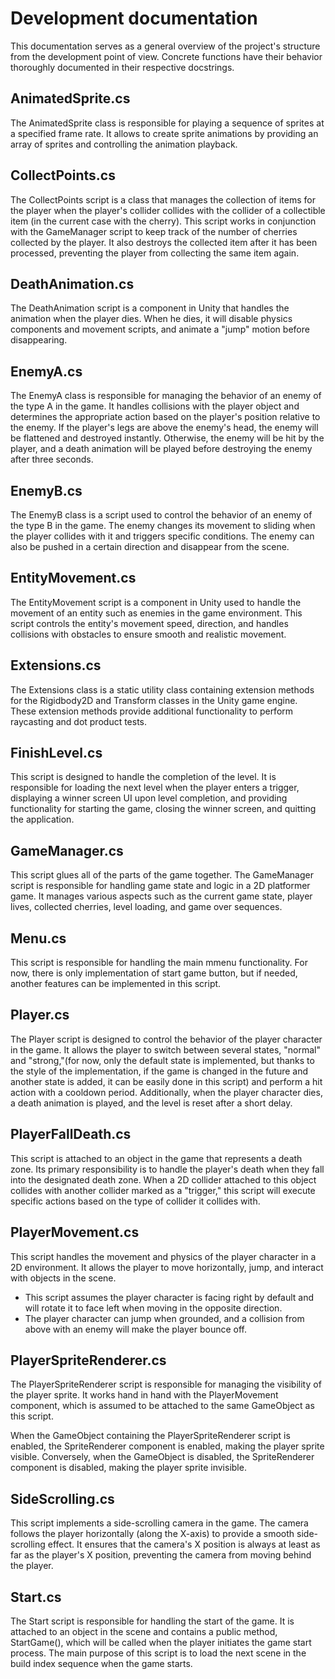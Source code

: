# Development documentation

This documentation serves as a general overview of the project's structure from the development point of view. Concrete functions have their behavior thoroughly documented in their respective docstrings.

## AnimatedSprite.cs

The AnimatedSprite class is responsible for playing a sequence of sprites at a specified frame rate. It allows to create sprite animations by providing an array of sprites and controlling the animation playback.

## CollectPoints.cs

The CollectPoints script is a class that manages the collection of items for the player when the player's collider collides with the collider of a collectible item (in the current case with the cherry). This script works in conjunction with the GameManager script to keep track of the number of cherries collected by the player. It also destroys the collected item after it has been processed, preventing the player from collecting the same item again.

## DeathAnimation.cs

The DeathAnimation script is a component in Unity that handles the animation when the player dies. When he dies, it will disable physics components and movement scripts, and animate a "jump" motion before disappearing.

## EnemyA.cs

The EnemyA class is responsible for managing the behavior of an enemy of the type A in the game. It handles collisions with the player object and determines the appropriate action based on the player's position relative to the enemy. If the player's legs are above the enemy's head, the enemy will be flattened and destroyed instantly. Otherwise, the enemy will be hit by the player, and a death animation will be played before destroying the enemy after three seconds.

## EnemyB.cs

The EnemyB class is a script used to control the behavior of an enemy of the type B in the game. The enemy changes its movement to sliding when the player collides with it and triggers specific conditions. The enemy can also be pushed in a certain direction and disappear from the scene.

## EntityMovement.cs

The EntityMovement script is a component in Unity used to handle the movement of an entity such as enemies in the game environment. This script controls the entity's movement speed, direction, and handles collisions with obstacles to ensure smooth and realistic movement.

## Extensions.cs

The Extensions class is a static utility class containing extension methods for the Rigidbody2D and Transform classes in the Unity game engine. These extension methods provide additional functionality to perform raycasting and dot product tests.

## FinishLevel.cs

This script is designed to handle the completion of the level. It is responsible for loading the next level when the player enters a trigger, displaying a winner screen UI upon level completion, and providing functionality for starting the game, closing the winner screen, and quitting the application.

## GameManager.cs

This script glues all of the parts of the game together. The GameManager script is responsible for handling game state and logic in a 2D platformer game. It manages various aspects such as the current game state, player lives, collected cherries, level loading, and game over sequences.

## Menu.cs

This script is responsible for handling the main mmenu functionality. For now, there is only implementation of start game button, but if needed, another features can be implemented in this script.

## Player.cs

The Player script is designed to control the behavior of the player character in the game. It allows the player to switch between several states, "normal" and "strong,"(for now, only the default state is implemented, but thanks to the style of the implementation, if the game is changed in the future and another state is added, it can be easily done in this script) and perform a hit action with a cooldown period. Additionally, when the player character dies, a death animation is played, and the level is reset after a short delay.

## PlayerFallDeath.cs

This script is attached to an object in the game that represents a death zone. Its primary responsibility is to handle the player's death when they fall into the designated death zone. When a 2D collider attached to this object collides with another collider marked as a "trigger," this script will execute specific actions based on the type of collider it collides with.

## PlayerMovement.cs

This script handles the movement and physics of the player character in a 2D environment. It allows the player to move horizontally, jump, and interact with objects in the scene.

- This script assumes the player character is facing right by default and will rotate it to face left when moving in the opposite direction.
- The player character can jump when grounded, and a collision from above with an enemy will make the player bounce off.

## PlayerSpriteRenderer.cs

The PlayerSpriteRenderer script is responsible for managing the visibility of the player sprite. It works hand in hand with the PlayerMovement component, which is assumed to be attached to the same GameObject as this script.

When the GameObject containing the PlayerSpriteRenderer script is enabled, the SpriteRenderer component is enabled, making the player sprite visible. Conversely, when the GameObject is disabled, the SpriteRenderer component is disabled, making the player sprite invisible.

## SideScrolling.cs

This script implements a side-scrolling camera in the game. The camera follows the player horizontally (along the X-axis) to provide a smooth side-scrolling effect. It ensures that the camera's X position is always at least as far as the player's X position, preventing the camera from moving behind the player.

## Start.cs

The Start script is responsible for handling the start of the game. It is attached to an object in the scene and contains a public method, StartGame(), which will be called when the player initiates the game start process. The main purpose of this script is to load the next scene in the build index sequence when the game starts.


